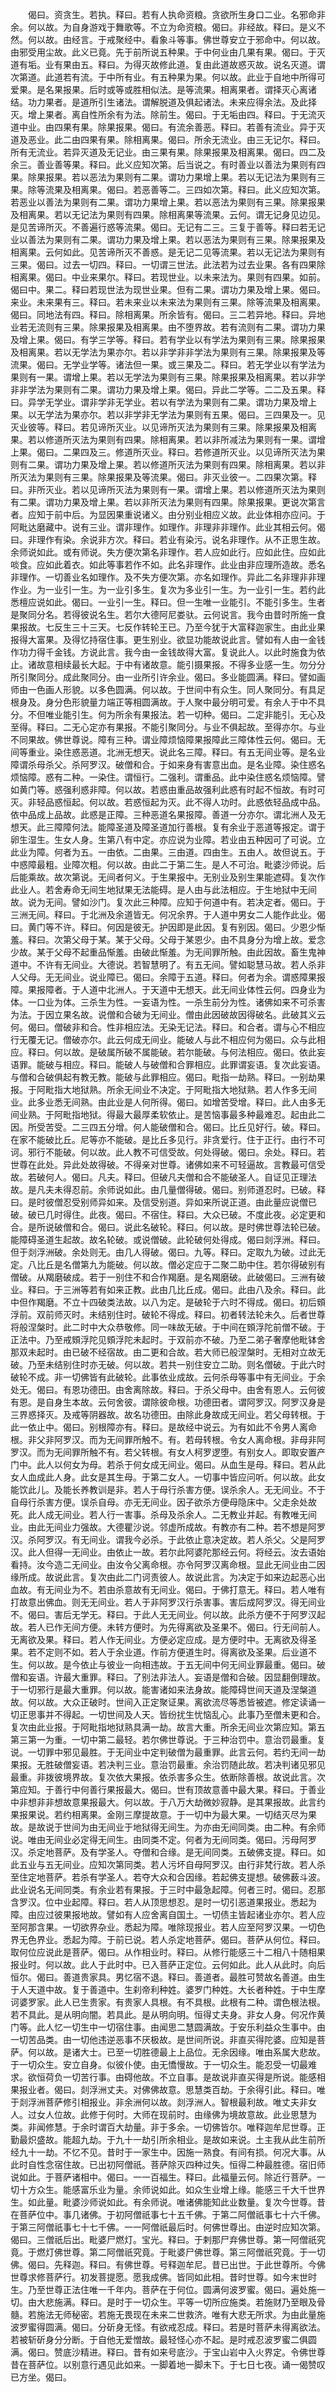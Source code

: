 <!-- { "loadSidebar": true } -->
　　偈曰。资贪生。若执。释曰。若有人执命资粮。贪欲所生身口二业。名邪命非余。何以故。为自身游戏于舞歌等。不立为命资粮。偈曰。非经故。释曰。是义不然。何以故。由经言。于戒聚经中。看象斗等事。佛世尊安立于邪命中。何以故。由邪受用尘故。此义已竟。先于前所说五种果。于中何业由几果有果。偈曰。于灭道有垢。业有果由五。释曰。为得灭故修此道。复由此道故惑灭故。说名灭道。谓次第道。此道若有流。于中所有业。有五种果为果。何以故。此业于自地中所得可爱果。是名果报果。后时或等或胜相似法。是等流果。相离果者。谓择灭心离诸结。功力果者。是道所引生诸法。谓解脱道及俱起诸法。未来应得余法。及此择灭。增上果者。离自性所余有为法。除前生。偈曰。于无垢由四。释曰。于无流灭道中业。由四果有果。除果报果。偈曰。有流余善恶。释曰。若善有流业。异于灭道及恶业。此二由四果有果。除相离果。偈曰。所余无流业。由三无记尔。释曰。所有无流业。若异灭道及无记业。由三果有果。除果报果及相离果。偈曰。四二及余三。善业善等果。释曰。此义应知次第。后当说之。有时善业以善法为果则有四果。除果报果。若以恶法为果则有二果。谓功力果增上果。若以无记法为果则有三果。除等流果及相离果。偈曰。若恶善等二。三四如次第。释曰。此义应知次第。若恶业以善法为果则有二果。谓功力果增上果。若以恶法为果则有三果。除果报果及相离果。若以无记法为果则有四果。除相离果等流果。云何。谓无记身见边见。是见苦谛所灭。不善遍行惑等流果。偈曰。无记有二三。三复于善等。释曰若无记业以善法为果则有二果。谓功力果及增上果。若以恶法为果则有三果。除果报果及相离果。云何如此。见苦谛所灭不善惑。是无记二见等流果。若以无记法为果则有三果。偈曰。过去一切四。释曰。一切谓三世法。此法若为过去业果。各有四果除相离果。偈曰。中业来果尔。释曰。若现世业。以未来法为。果则有四果。如前。偈曰中。果二。释曰若现世法为现世业果。但有二果。谓功力果及增上果。偈曰。来业。未来果有三。释曰。若未来业以未来法为果则有三果。除等流果及相离果。偈曰。同地法有四。释曰。除相离果。所余皆有。偈曰。三二若异地。释曰。异地业若无流则有三果。除果报果及相离果。由不堕界故。若有流则有二果。谓功力果及增上果。偈曰。有学三学等。释曰。若有学业以有学法为果则有三果。除果报果及相离果。若以无学法为果亦尔。若以非学非非学法为果则有三果。除果报果及等流果。偈曰。无学业学等。诸法但一果。或三果及二。释曰。若无学业以有学法为果则有一果。谓增上果。若以无学法为果则有三果。除果报果及相离果。若以非学非非学法为果则有二果。谓功力果及增上果。偈曰。异此二学等。二二及五果。释曰。异学无学业。谓非学非无学业。若以有学法为果则有二果。谓功力果及增上果。以无学法为果亦尔。若以非学非无学法为果则有五果。偈曰。三四果及一。见灭业彼等。释曰。若见谛所灭业。以见谛所灭法为果则有三果。除果报果及相离果。若以修道所灭法为果则有四果。除相离果。若以非所减法为果则有一果。谓增上果。偈曰。二果四及三。修道所灭业。释曰。若修道所灭业。以见谛所灭法为果则有二果。谓功力果及增上果。若以修道所灭法为果则有四果。除相离果。若以非所灭法为果则有三果。除果报果及等流果。偈曰。非灭业彼一。二四果次第。释曰。非所灭业。若以见谛所灭法为果则有一果。谓增上果。若以修道所灭法为果则有二果。谓功力果及增上果。若以非所灭法为果则有四果。除果报果。更说次第言者。应知于前中后。为显因果重说诸义。由分别业相应义故。此业体相亦应问。于阿毗达磨藏中。说有三业。谓非理作。如理作。非理非非理作。此业其相云何。偈曰。非理作有染。余说非方次。释曰。若业有染污。说名非理作。从不正思生故。余师说如此。或有师说。失方便次第名非理作。若人应如此行。应如此住。应如此啖食。应如此着衣。如此等事若作不如。此名非理作。此业由非应理所造故。悉名非理作。一切善业名如理作。及不失方便次第。亦名如理作。异此二名非理非非理作业。为一业引一生。为一业引多生。复次为多业引一生。为一业引一生。若约此悉檀应说如此。偈曰。一业引一生。释曰。但一生唯一业能引。不能引多生。生者是聚同分名。若得彼说名生。若尔大德阿尼娄驮。云何说言。我今由昔时所施一食果报故。七反生三十三天。七反作转轮王已。乃至今犹于大富释迦家生。由此业果报得大富果。及得忆持宿住事。更生别业。欲显功能故说此言。譬如有人由一金钱作功力得千金钱。方说此言。我今由一金钱故得大富。复说此人。以此时施食为依止。诸故意相续最长大起。于中有诸故意。能引摄果报。不得多业感一生。勿分分所引聚同分。成此聚同分。由一业所引许余业。偈曰。多业能圆满。释曰。譬如画师由一色画人形貌。以多色圆满。何以故。于世间中有众生。同人聚同分。有具足根身及。身分色形貌量力端正等相圆满故。于人聚中最分明可爱。有余人于中不具分。不但唯业能引生。何为所余有果报法。若一切种。偈曰。二定非能引。无心及至得。释曰。二无心定亦有果报。不能引聚同分。与业不俱起故。至得亦尔。与业不同果故。佛世尊说。障有三种。谓业障烦恼障果报障此三障体性云何。偈曰。无间等重业。染住惑恶道。北洲无想天。说此名三障。释曰。有五无间业等。是名业障谓杀母杀父。杀阿罗汉。破僧和合。于如来身有害意出血。是名业障。染住惑名烦恼障。惑有二种。一染住。谓恒行。二强利。谓重品。此中染住惑名烦恼障。譬如黄门等。惑强利惑非障。何以故。若惑由重品故强利此惑有时起不恒故。有时可灭。非轻品惑恒起。何以故。若惑恒起为灭。此不得人功时。此惑依轻品成中品。依中品成上品故。此惑是正障。三种恶道名果报障。善道一分亦尔。谓北洲人及无想天。此三障障何法。能障圣道及障圣道加行善根。复有余业于恶道等报定。谓于卵生湿生。生女人身。生第八有中定。亦应说为业障。若业由五种因可了可说。立此业为障。何者为五。一由依。二由果。三由道。四由生。五由人。故但说五。于中惑障最粗。业障次粗。何以故。由此二于第二生。是人不可治。毗婆沙师说。后后能乘故。故次第说。无间者何义。于生果报中。无别业及别生果能遮碍。复次作此业人。若舍寿命无间生地狱果无法能碍。是人由与此法相应。于生地狱中无间故。说为无间。譬如沙门。复次此三种障。应知于何道中有。若决定者。偈曰。于三洲无间。释曰。于北洲及余道皆无。何况余界。于人道中男女二人能作此业。偈曰。黄门等不许。释曰。何因是彼无。护因即是此因。复有别因。偈曰。少恩少惭羞。释曰。次第父母于某。某于父母。父母于某恩少。由不具身分为增上故。爱念少故。某于父母不起重品惭羞。由破此惭羞。为无间罪所触。由此因故。畜生鬼神道中。不许有无间业。大德说。若智慧明了。有五无间。譬如聪慧马故。若人杀非人父母。无无间业。说业障已。偈曰。余障于五道。释曰。何者为余。谓惑障果报障。果报障者。于人道中北洲人。于天道中无想天。此无间业体性云何。四身业为体。一口业为体。三杀生为性。一妄语为性。一杀生前分为性。诸佛如来不可杀害为法。于因立果名故。说僧和合破为无间业。僧由此因破故因得破名。此破其义云何。偈曰。僧破非和合。性非相应法。无染无记法。释曰。和合者。谓与心不相应行无覆无记。僧破亦尔。此云何成无间业。能破人与此不相应何为偈曰。众与此相应。释曰。何以故。是破属所破不属能破。若尔能破。与何法相应。偈曰。依此妄语罪。能破与相应。释曰。能破人与破僧和合罪相应。此罪谓妄语。复次此妄语。与僧和合破俱起有教无教。能破与此罪相应。偈曰。毗指一劫熟。释曰。一别劫果报。于阿毗指大地狱熟。所余无间业不决定。于阿毗指大地狱熟。若人作多无间业。此多业悉无间熟。由此业是人何所得。偈曰。如增苦受增。释曰。此人由多无间业熟。于阿毗指地狱。得最大最厚柔软依止。是苦恼事最多种最难忍。起由此二因。所受苦受。二三四五分增。何人能破僧和合。偈曰。比丘见好行。破。释曰。在家不能破比丘。尼等亦不能破。是比丘多见行。非贪爱行。住于正行。由行不可诃。邪行不能破。何以故。此人教不可信受故。何处得破。偈曰。余处。释曰。若世尊在此处。异此处故得破。不得亲对世尊。诸佛如来不可轻逼故。言教最可信受故。若破何人。偈曰。凡夫。释曰。但破凡夫僧和合不能破圣人。自证见正理法故。是凡夫未得忍前。余师说如此。由几量僧得破。偈曰。别师道忍时。已破。释曰。是时彼僧忍受别师异如来。及信受别道。异如来所说正道。由此量应说僧已破。破已几时得住。此夜。偈曰。不宿住。释曰。大众已破。不度此夜。必定更和合。是所说破僧和合。偈曰。说此名破轮。释曰。何以故。是时佛世尊法轮已破。能障碍圣道生起故。故名轮破。或说僧破。此轮破何处得成。偈曰剡浮洲。释曰。但于剡浮洲破。余处则无。由几人得破。偈曰。九等。释曰。定取九为破。过此无定。八比丘是名僧第九为能破。何以故。僧必定应于二聚二助中住。若尔得破别有僧破。从羯磨破成。若于一别住不和合作羯磨。是名羯磨破。此破偈曰。三洲有破业。释曰。于三洲等若有如来正教。此由几比丘成。偈曰。此由八及余。释曰。此中但作羯磨。不立十四破类法故。以八为定。是破轮于六时不得成。偈曰。初后頞浮前。双前师灭时。未结别住时。破轮不得成。释曰。初者转法轮未久。后者世尊将般涅槃时。此二时中大众恭敬修。同一味故无破。于中间在頞浮陀前僧不破。于正法中。乃至戒頞浮陀见頞浮陀未起时。于双前亦不破。乃至二弟子奢摩他毗钵舍那双未起时。由已破不经宿故。由二更和合故。若大师已般涅槃时。无相对立故无破。乃至未结别住时亦无破。何以故。若共一别住安立二助。则名僧破。于此六时破轮不成。非一切佛皆有此破轮。此事依业成故。云何杀母等事中有无间业。于余处无。偈曰。有恩功德田。由舍离除故。释曰。于杀父母中。由舍有恩人。云何彼有恩。是自身生本故。云何舍彼。谓除彼命根。功德田者。谓阿罗汉。阿罗汉身是三界惑择灭。及戒等阴器故。故名功德田。由除此身故成无间业。若父母转根。于此一依止中。偈曰。别根障亦有。释曰。是故经中说云。为有如此不令男人离命根。非父非阿罗汉。而为无间罪所触不。有。若母转根。令女人离命根。非母非阿罗汉。而为无间罪所触不有。若父转根。有女人柯罗逻堕。有别女人。即取安置产门中。此人以何女为母。若杀于何女成无间业。偈曰。从血生是母。释曰。若从此女人血成此人身。此女是其生母。于第二女人。一切事中皆应问听。何以故。此女能饮此儿。及能长养教训是非。若人于母行杀害方便。误杀余人。无无间业。不于自母行杀害方便。误杀自母。亦无无间业。因子欲杀方便母隐床中。父走余处故死。此人成无间业。若人行一害事。杀母及杀余人。二无教业并起。有教唯无间业。由此无间业力强故。大德瞿沙说。邻虚所成故。有教亦有二种。若不想是阿罗汉。杀阿罗汉。有无间业。谓我今必杀。于此依止意决定故。若人杀父。父是阿罗汉。此人但得一无间业。由依止一故。若尔此阿婆陀那经云何。将经云。汝去语始看持。汝今造二无间业。由汝令父离命根。亦令阿罗汉离命根。显此无间业由二因缘所成。故说此言。复次由此二门诃责彼人。故说此言。为决定于如来边起恶心出血故。有无间业为不。若由杀意故有无间业。偈曰。于佛打意无。释曰。若人唯有打故意出佛血。则无无间业。若人于非阿罗汉行杀害事。害后成阿罗汉。得无间业不。偈曰。害后无学无。释曰。于此人无无间业。何以故。此杀方便不于阿罗汉起故。若人已作无间方便。未转方便时。为先得离欲及圣果不。偈曰。行无间前人。无离欲及果。释曰。若人作无间业。方便必定应成。是方便时中。无离欲及得圣果。若不定则不如。若人于余业道。作前方便道生时。得离欲及圣果。后业道不生。何以故。是今依止与彼业一向相违故。于五无间中何无间业罪最重。偈曰。破僧和妄语。许最大重罪。释曰。了别法非法人。妄语是僧和合破。因显翻倒理故。于一切邪行是最大重罪。何以故。能害诸如来法身故。能障碍世间天道及涅槃道故。何以故。大众正破时。世间入正定聚证果。离欲流尽等悉皆被遮。修定读诵一切正思事并不得起。一切世间及人天。皆纷扰生忧恼乱心。此事乃至僧未更和合。复次由此业报。于阿毗指地狱熟具满一劫。故言大重。所余无间业次第应知。第五第三第一为重。一切中第二最轻。若尔佛世尊说。于三种治罚中。意治罚最重。复说。一切罪中邪见最胜。于无间业中定判破僧为最重罪。此言云何。若约无间一劫果报。无胜破僧妄语。若决判三业。意治罚最重。余治罚随此故。若决判诸见邪见最重。非拨彼境界故。复次依大果报。依杀害多众生。依断除善根。故说此言。次第应知。于善行中何善行果报最大。偈曰。世有顶故意善中最大果。释曰。于善业中非想非非想故意果报最大。何以故。于八万大劫微妙寂静。是其果报故。此言约果报果说。若约相离果。金刚三摩提故意。于一切中为最大果。一切结灭尽为果故。是故说于世间为由无间业于地狱得无间生。为亦由无间同类。由二种。有余师说。唯由无间业必定得无间生。由同类不定。何者为无间同类。偈曰。污母阿罗汉。杀定地菩萨。及有学圣人。夺僧和合缘。是无间同类。五破佛支提。释曰。如此五业与五无间业。应知次第同类。若人污坏自母阿罗汉。由行非梵行故。若人杀至住定地菩萨。若杀有学圣人。若夺大众和合因缘。若起佛支提想。破佛薮斗波。此业说名无间同类。有余业若有果报。于三时中最急起障。何者三时。偈曰。忍那含罗汉。位中业起障。释曰。若人从顶思想忍。是时一切引恶道果报业。悉起为障。由应过彼果报地故。譬如有人应舍离自国土。一切债主皆起诸业亦尔。若人应至阿那含果。一切欲界杂业。悉起为障。唯除现报业。若人应至阿罗汉果。一切色界无色界业。悉起为障。于前已说。若人杀定地菩萨。偈曰。菩萨从何位。释曰。取何位应说此是菩萨。偈曰。从作相业时。释曰。从修行能感三十二相八十随相果报业时。何以故。此人于此时中。已入菩萨正定位。云何如此。此人从此时。向后恒尔。偈曰。善道贵家具。男忆宿不退。释曰。善道者。最胜可赞故名善道。由生于人天道中故。复于善道中。生刹帝利种姓。婆罗门种姓。大长者种姓。于中生摩诃婆罗家。此人已生贵家。有贵家人具根。有不具根。此根有二种。谓色根法根。若不具此。是从明向闇。若具此。是从明向明。恒得丈夫身。非女人身。何况作黄门等。此人忆一切生中一切宿住事。由闻思二慧圆满故。于安乐利益众生事中。由一切苦品类。由一切他违逆恶事不厌极故。是世间所说。非直买得陀婆。应知是菩萨。何以故。是诸大士。已至一切胜德最上上品位。无余因缘。唯由系属大悲故。于一切众生。安立自身。似彼仆使。由无憍慢故。于一切众生。能忍受一切最难求。欲恒荷负一切苦行事。由碍他故。不立自事。是故说非直买得是所说。能感相果报业者。偈曰。剡浮洲丈夫。对佛佛故意。思慧类百劫。于余得引此。释曰。唯于剡浮洲菩萨修引相报业。非余洲何以故。剡浮洲人。智根最利故。唯丈夫非女人。过女人位故。此修于何时。大师在现前时。由缘佛为境故意故。此业思慧为类。非闻修慧。于余时谓百大劫量。非于多余。一切佛皆尔。唯释迦牟尼世尊。正勤最炽盛故。能超九劫。于九十一劫引所余相业。是故如来说。土主我从此生前所经九十一劫。不忆不见。昔时于一家生中。因施一熟食。有间有损。何况大事。从此时自性念宿住故。已出初阿僧祇。菩萨除灭四种过失。恒得二种最胜德。宿旧师说如此。于菩萨诸相中。偈曰。一一百福生。释曰。此福量云何。除近行菩萨。一切十方众生。能感富乐业为量。余师说如此。如众生业增上缘。能感三千大千世界生。如此量。毗婆沙师说如此。有余师说。唯诸佛能知此业数量。复次今世尊。昔在菩萨位中。事几诸佛。于初阿僧祇事七十五千佛。于第二阿僧祇事七十六千佛。于第三阿僧祇事七十七千佛。一一阿僧祇最后时。何佛世尊出。由逆时应知次第。偈曰。三僧祇后出。毗婆尸燃灯。宝光。释曰。于剌那尸弃佛世尊。第一阿僧祇究竟。于燃灯佛世尊。第二阿僧祇究竟。于毗婆尸佛世尊。第三阿僧祇究竟。于一切佛。偈曰。先释迦。释曰。有佛世尊。号释迦牟尼。昔已出世。于此世尊所。今佛世尊求修菩萨行。初发菩提愿。愿我成佛。皆同如此相。昔时世尊。如今末世时生。乃至世尊正法住唯一千年内。菩萨在于何位。圆满何波罗蜜。偈曰。遍处施一切。由大悲施满。释曰。是时于一切众生。平等一切所应施类。若施财乃至眼及骨髓。若施法无师秘密。若施无畏现在未来二世救济。唯有大悲无所求。为由此量施波罗蜜得圆满。偈曰。分斫身无怪。有欲戒忍成。释曰。若是时菩萨未得离欲法。若被斩斫身分分断。于自他无爱憎故。最轻怪心亦不起。是时戒忍波罗蜜二俱圆满。偈曰。赞底沙精进。释曰。昔有如来号底沙。于宝山岩中入火界定。令佛世尊昔在菩萨位。以别意行遇见此如来。一脚着地一脚未下。于七日七夜。诵一偈赞叹已方坐。偈曰。
